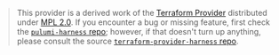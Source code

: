 > This provider is a derived work of the [Terraform Provider](https://github.com/harness/terraform-provider-harness)
> distributed under [MPL 2.0](https://www.mozilla.org/en-US/MPL/2.0/). If you encounter a bug or missing feature,
> first check the [`pulumi-harness` repo](https://github.com/lbrlabs/pulumi-harness/issues); however, if that doesn't turn up anything,
> please consult the source [`terraform-provider-harness` repo](https://github.com/harness/terraform-provider-harness/issues).
